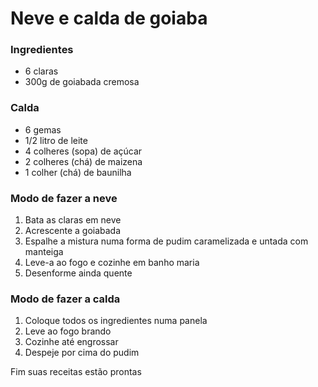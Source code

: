 # Neve e calda de goiaba 

### Ingredientes

- 6 claras
- 300g de goiabada cremosa

### Calda 

- 6 gemas
- 1/2 litro de leite
- 4 colheres (sopa) de açúcar 
- 2 colheres (chá) de maizena
- 1 colher (chá) de baunilha

### Modo de fazer a neve

1. Bata as claras em neve
2. Acrescente a goiabada
3. Espalhe a mistura numa forma de pudim caramelizada e untada com manteiga
4. Leve-a ao fogo e cozinhe em banho maria
5. Desenforme ainda quente

### Modo de fazer a calda

1. Coloque todos os ingredientes numa panela 
2. Leve ao fogo brando
3. Cozinhe até engrossar 
4. Despeje por cima do pudim

Fim suas receitas estão prontas

